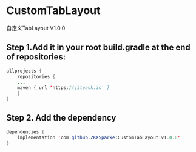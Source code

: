 # CustomTabLayout
自定义TabLayout V1.0.0

## Step 1.Add it in your root build.gradle at the end of repositories:
```java
allprojects {
    repositories {
	...
	maven { url 'https://jitpack.io' }
    }
}
```
## Step 2. Add the dependency
```java
dependencies {
	implementation 'com.github.ZKXSparke:CustomTabLayout:v1.0.0'
}
```
